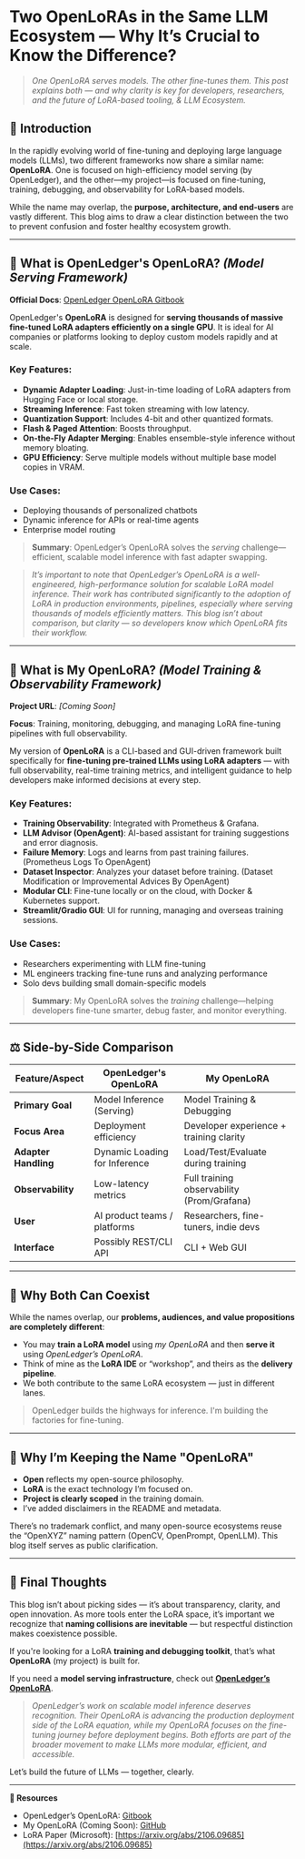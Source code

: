 # Two OpenLoRAs in the Same LLM Ecosystem — Why It’s Crucial to Know the Difference?
> *One OpenLoRA serves models. The other fine-tunes them. This post explains both — and why clarity is key for developers, researchers, and the future of LoRA-based tooling, & LLM Ecosystem.*

## 🧠 Introduction

In the rapidly evolving world of fine-tuning and deploying large language models (LLMs), two different frameworks now share a similar name: **OpenLoRA**. One is focused on high-efficiency model serving (by OpenLedger), and the other—my project—is focused on fine-tuning, training, debugging, and observability for LoRA-based models.

While the name may overlap, the **purpose, architecture, and end-users** are vastly different. This blog aims to draw a clear distinction between the two to prevent confusion and foster healthy ecosystem growth.

---

## 🚀 What is OpenLedger's OpenLoRA? *(Model Serving Framework)*

**Official Docs**: [OpenLedger OpenLoRA Gitbook](https://openledger.gitbook.io/openledger/openlora/open-lora-a-scalable-fine-tuned-model-serving-framework)

OpenLedger's **OpenLoRA** is designed for **serving thousands of massive fine-tuned LoRA adapters efficiently on a single GPU**. It is ideal for AI companies or platforms looking to deploy custom models rapidly and at scale.

### Key Features:

* **Dynamic Adapter Loading**: Just-in-time loading of LoRA adapters from Hugging Face or local storage.
* **Streaming Inference**: Fast token streaming with low latency.
* **Quantization Support**: Includes 4-bit and other quantized formats.
* **Flash & Paged Attention**: Boosts throughput.
* **On-the-Fly Adapter Merging**: Enables ensemble-style inference without memory bloating.
* **GPU Efficiency**: Serve multiple models without multiple base model copies in VRAM.

### Use Cases:

* Deploying thousands of personalized chatbots
* Dynamic inference for APIs or real-time agents
* Enterprise model routing

> **Summary**: OpenLedger’s OpenLoRA solves the *serving* challenge—efficient, scalable model inference with fast adapter swapping.

> *It’s important to note that OpenLedger’s OpenLoRA is a well-engineered, high-performance solution for scalable LoRA model inference. Their work has contributed significantly to the adoption of LoRA in production environments, pipelines, especially where serving thousands of models efficiently matters. This blog isn’t about comparison, but clarity — so developers know which OpenLoRA fits their workflow.*

---

## 🧪 What is My OpenLoRA? *(Model Training & Observability Framework)*

**Project URL**: *\[Coming Soon]*

**Focus**: Training, monitoring, debugging, and managing LoRA fine-tuning pipelines with full observability.

My version of **OpenLoRA** is a CLI-based and GUI-driven framework built specifically for **fine-tuning pre-trained LLMs using LoRA adapters** — with full observability, real-time training metrics, and intelligent guidance to help developers make informed decisions at every step.

### Key Features:

* **Training Observability**: Integrated with Prometheus & Grafana.
* **LLM Advisor (OpenAgent)**: AI-based assistant for training suggestions and error diagnosis.
* **Failure Memory**: Logs and learns from past training failures. (Prometheus Logs To OpenAgent)
* **Dataset Inspector**: Analyzes your dataset before training. (Dataset Modification or Improvemental Advices By OpenAgent) 
* **Modular CLI**: Fine-tune locally or on the cloud, with Docker & Kubernetes support.
* **Streamlit/Gradio GUI**: UI for running, managing and overseas training sessions.

### Use Cases:

* Researchers experimenting with LLM fine-tuning
* ML engineers tracking fine-tune runs and analyzing performance
* Solo devs building small domain-specific models

> **Summary**: My OpenLoRA solves the *training* challenge—helping developers fine-tune smarter, debug faster, and monitor everything.

---

## ⚖️ Side-by-Side Comparison

| Feature/Aspect       | OpenLedger's OpenLoRA         | My OpenLoRA                                |
| -------------------- | ----------------------------- | ------------------------------------------ |
| **Primary Goal**     | Model Inference (Serving)     | Model Training & Debugging                 |
| **Focus Area**       | Deployment efficiency         | Developer experience + training clarity    |
| **Adapter Handling** | Dynamic Loading for Inference | Load/Test/Evaluate during training         |
| **Observability**    | Low-latency metrics           | Full training observability (Prom/Grafana) |
| **User**             | AI product teams / platforms  | Researchers, fine-tuners, indie devs       |
| **Interface**        | Possibly REST/CLI API         | CLI + Web GUI                              |

---

## 🤝 Why Both Can Coexist

While the names overlap, our **problems, audiences, and value propositions are completely different**:

* You may **train a LoRA model** using *my OpenLoRA* and then **serve it** using *OpenLedger’s OpenLoRA*.
* Think of mine as the **LoRA IDE** or “workshop”, and theirs as the **delivery pipeline**.
* We both contribute to the same LoRA ecosystem — just in different lanes.

> OpenLedger builds the highways for inference.
> I'm building the factories for fine-tuning.

---

## 📢 Why I’m Keeping the Name "OpenLoRA"

* **Open** reflects my open-source philosophy.
* **LoRA** is the exact technology I’m focused on.
* **Project is clearly scoped** in the training domain.
* I’ve added disclaimers in the README and metadata.

There’s no trademark conflict, and many open-source ecosystems reuse the “OpenXYZ” naming pattern (OpenCV, OpenPrompt, OpenLLM). This blog itself serves as public clarification.

---

## 🧠 Final Thoughts

This blog isn’t about picking sides — it’s about transparency, clarity, and open innovation. As more tools enter the LoRA space, it’s important we recognize that **naming collisions are inevitable** — but respectful distinction makes coexistence possible.

If you're looking for a LoRA **training and debugging toolkit**, that’s what **OpenLoRA** (my project) is built for.

If you need a **model serving infrastructure**, check out **[OpenLedger’s OpenLoRA](https://openledger.gitbook.io/openledger/openlora/open-lora-a-scalable-fine-tuned-model-serving-framework)**.

> *OpenLedger’s work on scalable model inference deserves recognition. Their OpenLoRA is advancing the production deployment side of the LoRA equation, while my OpenLoRA focuses on the fine-tuning journey before deployment begins. Both efforts are part of the broader movement to make LLMs more modular, efficient, and accessible.*

Let’s build the future of LLMs — together, clearly.

---

**🔗 Resources**

* OpenLedger’s OpenLoRA: [Gitbook](https://openledger.gitbook.io/openledger/openlora/open-lora-a-scalable-fine-tuned-model-serving-framework)
* My OpenLoRA (Coming Soon): [GitHub](https://github.com/pardhuvarma/OpenLoRA)
* LoRA Paper (Microsoft): [https://arxiv.org/abs/2106.09685](https://arxiv.org/abs/2106.09685)
